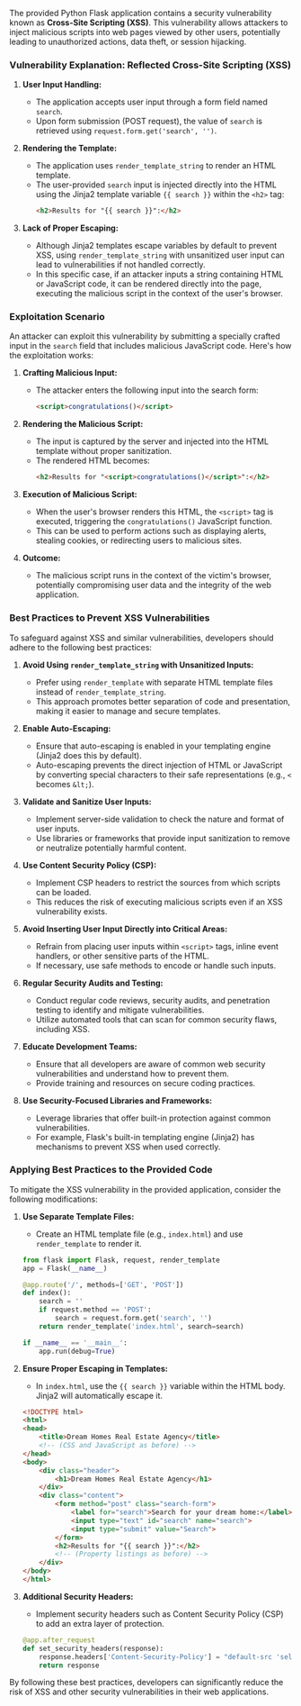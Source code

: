 The provided Python Flask application contains a security vulnerability known as **Cross-Site Scripting (XSS)**. This vulnerability allows attackers to inject malicious scripts into web pages viewed by other users, potentially leading to unauthorized actions, data theft, or session hijacking.

### **Vulnerability Explanation: Reflected Cross-Site Scripting (XSS)**

1. **User Input Handling:**
   - The application accepts user input through a form field named `search`.
   - Upon form submission (POST request), the value of `search` is retrieved using `request.form.get('search', '')`.

2. **Rendering the Template:**
   - The application uses `render_template_string` to render an HTML template.
   - The user-provided `search` input is injected directly into the HTML using the Jinja2 template variable `{{ search }}` within the `<h2>` tag:
     ```html
     <h2>Results for "{{ search }}":</h2>
     ```

3. **Lack of Proper Escaping:**
   - Although Jinja2 templates escape variables by default to prevent XSS, using `render_template_string` with unsanitized user input can lead to vulnerabilities if not handled correctly.
   - In this specific case, if an attacker inputs a string containing HTML or JavaScript code, it can be rendered directly into the page, executing the malicious script in the context of the user's browser.

### **Exploitation Scenario**

An attacker can exploit this vulnerability by submitting a specially crafted input in the `search` field that includes malicious JavaScript code. Here's how the exploitation works:

1. **Crafting Malicious Input:**
   - The attacker enters the following input into the search form:
     ```html
     <script>congratulations()</script>
     ```
   
2. **Rendering the Malicious Script:**
   - The input is captured by the server and injected into the HTML template without proper sanitization.
   - The rendered HTML becomes:
     ```html
     <h2>Results for "<script>congratulations()</script>":</h2>
     ```
   
3. **Execution of Malicious Script:**
   - When the user's browser renders this HTML, the `<script>` tag is executed, triggering the `congratulations()` JavaScript function.
   - This can be used to perform actions such as displaying alerts, stealing cookies, or redirecting users to malicious sites.

4. **Outcome:**
   - The malicious script runs in the context of the victim's browser, potentially compromising user data and the integrity of the web application.

### **Best Practices to Prevent XSS Vulnerabilities**

To safeguard against XSS and similar vulnerabilities, developers should adhere to the following best practices:

1. **Avoid Using `render_template_string` with Unsanitized Inputs:**
   - Prefer using `render_template` with separate HTML template files instead of `render_template_string`.
   - This approach promotes better separation of code and presentation, making it easier to manage and secure templates.

2. **Enable Auto-Escaping:**
   - Ensure that auto-escaping is enabled in your templating engine (Jinja2 does this by default).
   - Auto-escaping prevents the direct injection of HTML or JavaScript by converting special characters to their safe representations (e.g., `<` becomes `&lt;`).

3. **Validate and Sanitize User Inputs:**
   - Implement server-side validation to check the nature and format of user inputs.
   - Use libraries or frameworks that provide input sanitization to remove or neutralize potentially harmful content.

4. **Use Content Security Policy (CSP):**
   - Implement CSP headers to restrict the sources from which scripts can be loaded.
   - This reduces the risk of executing malicious scripts even if an XSS vulnerability exists.

5. **Avoid Inserting User Input Directly into Critical Areas:**
   - Refrain from placing user inputs within `<script>` tags, inline event handlers, or other sensitive parts of the HTML.
   - If necessary, use safe methods to encode or handle such inputs.

6. **Regular Security Audits and Testing:**
   - Conduct regular code reviews, security audits, and penetration testing to identify and mitigate vulnerabilities.
   - Utilize automated tools that can scan for common security flaws, including XSS.

7. **Educate Development Teams:**
   - Ensure that all developers are aware of common web security vulnerabilities and understand how to prevent them.
   - Provide training and resources on secure coding practices.

8. **Use Security-Focused Libraries and Frameworks:**
   - Leverage libraries that offer built-in protection against common vulnerabilities.
   - For example, Flask's built-in templating engine (Jinja2) has mechanisms to prevent XSS when used correctly.

### **Applying Best Practices to the Provided Code**

To mitigate the XSS vulnerability in the provided application, consider the following modifications:

1. **Use Separate Template Files:**
   - Create an HTML template file (e.g., `index.html`) and use `render_template` to render it.
   
   ```python
   from flask import Flask, request, render_template
   app = Flask(__name__)
   
   @app.route('/', methods=['GET', 'POST'])
   def index():
       search = ''
       if request.method == 'POST':
           search = request.form.get('search', '')
       return render_template('index.html', search=search)
   
   if __name__ == '__main__':
       app.run(debug=True)
   ```

2. **Ensure Proper Escaping in Templates:**
   - In `index.html`, use the `{{ search }}` variable within the HTML body. Jinja2 will automatically escape it.
   
   ```html
   <!DOCTYPE html>
   <html>
   <head>
       <title>Dream Homes Real Estate Agency</title>
       <!-- (CSS and JavaScript as before) -->
   </head>
   <body>
       <div class="header">
           <h1>Dream Homes Real Estate Agency</h1>
       </div>
       <div class="content">
           <form method="post" class="search-form">
               <label for="search">Search for your dream home:</label>
               <input type="text" id="search" name="search">
               <input type="submit" value="Search">
           </form>
           <h2>Results for "{{ search }}":</h2>
           <!-- (Property listings as before) -->
       </div>
   </body>
   </html>
   ```

3. **Additional Security Headers:**
   - Implement security headers such as Content Security Policy (CSP) to add an extra layer of protection.
   
   ```python
   @app.after_request
   def set_security_headers(response):
       response.headers['Content-Security-Policy'] = "default-src 'self'; script-src 'self'"
       return response
   ```

By following these best practices, developers can significantly reduce the risk of XSS and other security vulnerabilities in their web applications.